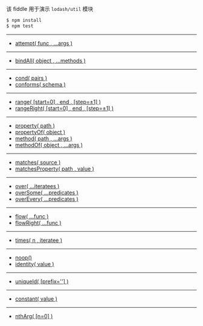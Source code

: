 该 fiddle 用于演示 `lodash/util` 模块

```sh
$ npm install
$ npm test
```

---

- [attempt( func , ...args )](https://lodash.com/docs#attempt)

---

- [bindAll( object , ...methods )](https://lodash.com/docs#bindAll)

---

- [cond( pairs )](https://lodash.com/docs#cond)
- [conforms( schema )](https://lodash.com/docs#conforms)

---

- [range( [start=0] , end , [step=±1] )](https://lodash.com/docs#range)
- [rangeRight( [start=0] , end , [step=±1] )](https://lodash.com/docs#rangeRight)

---

- [property( path )](https://lodash.com/docs#property)
- [propertyOf( object )](https://lodash.com/docs#propertyOf)
- [method( path , ...args )](https://lodash.com/docs#method)
- [methodOf( object , ...args )](https://lodash.com/docs#methodOf)

---

- [matches( source )](https://lodash.com/docs#matches)
- [matchesProperty( path , value )](https://lodash.com/docs#matchesProperty)

---

- [over( ...iteratees )](https://lodash.com/docs#over)
- [overSome( ...predicates )](https://lodash.com/docs#overSome)
- [overEvery( ...predicates )](https://lodash.com/docs#overEvery)

---

- [flow( ...func )](https://lodash.com/docs#flow)
- [flowRight( ...func )](https://lodash.com/docs#flowRight)

---

- [times( n , iteratee )](https://lodash.com/docs#times)

---

- [noop()](https://lodash.com/docs#noop)
- [identity( value )](https://lodash.com/docs#identity)

---

- [uniqueId( [prefix=''] )](https://lodash.com/docs#uniqueId)

---

- [constant( value )](https://lodash.com/docs#constant)

---

- [nthArg( [n=0] )](https://lodash.com/docs#nthArg)
